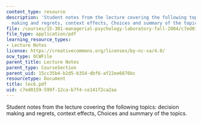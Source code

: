 ```yaml
---
content_type: resource
description: 'Student notes from the lecture covering the following topics: decision
  making and regrets, context effects, Choices and summary of the topics.'
file: /courses/15-301-managerial-psychology-laboratory-fall-2004/c7ed0159599f12cab7f4ce141f2ca2aa_lec6.pdf
file_type: application/pdf
learning_resource_types:
- Lecture Notes
license: https://creativecommons.org/licenses/by-nc-sa/4.0/
ocw_type: OCWFile
parent_title: Lecture Notes
parent_type: CourseSection
parent_uid: 15cc35b4-b2d5-b354-dbf6-af22ee6876bc
resourcetype: Document
title: lec6.pdf
uid: c7ed0159-599f-12ca-b7f4-ce141f2ca2aa
---
```

Student notes from the lecture covering the following topics: decision making and regrets, context effects, Choices and summary of the topics.